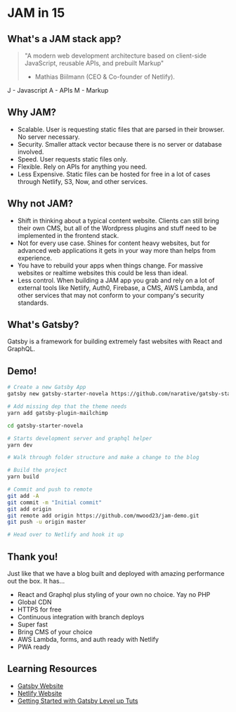 # JAM in 15

## What's a JAM stack app?

> "A modern web development architecture based on client-side JavaScript, reusable APIs, and prebuilt Markup"
>
> - Mathias Biilmann (CEO & Co-founder of Netlify).

J - Javascript
A - APIs
M - Markup

## Why JAM?

- Scalable. User is requesting static files that are parsed in their browser. No server necessary.
- Security. Smaller attack vector because there is no server or database involved.
- Speed. User requests static files only.
- Flexible. Rely on APIs for anything you need.
- Less Expensive. Static files can be hosted for free in a lot of cases through Netlify, S3, Now, and other services.

## Why not JAM?

- Shift in thinking about a typical content website. Clients can still bring their own CMS, but all of the Wordpress plugins and stuff need to be implemented in the frontend stack.
- Not for every use case. Shines for content heavy websites, but for advanced web applications it gets in your way more than helps from experience.
- You have to rebuild your apps when things change. For massive websites or realtime websites this could be less than ideal.
- Less control. When building a JAM app you grab and rely on a lot of external tools like Netlify, Auth0, Firebase, a CMS, AWS Lambda, and other services that may not conform to your company's security standards.

## What's Gatsby?

Gatsby is a framework for building extremely fast websites with React and GraphQL.

## Demo!

```sh
# Create a new Gatsby App
gatsby new gatsby-starter-novela https://github.com/narative/gatsby-starter-novela

# Add missing dep that the theme needs
yarn add gatsby-plugin-mailchimp

cd gatsby-starter-novela

# Starts development server and graphql helper
yarn dev

# Walk through folder structure and make a change to the blog

# Build the project
yarn build

# Commit and push to remote
git add -A
git commit -m "Initial commit"
git add origin
git remote add origin https://github.com/mwood23/jam-demo.git
git push -u origin master

# Head over to Netlify and hook it up
```

## Thank you!

Just like that we have a blog built and deployed with amazing performance out the box. It has...

- React and Graphql plus styling of your own no choice. Yay no PHP
- Global CDN
- HTTPS for free
- Continuous integration with branch deploys
- Super fast
- Bring CMS of your choice
- AWS Lambda, forms, and auth ready with Netlify
- PWA ready

## Learning Resources

- [Gatsby Website](https://www.gatsbyjs.org/)
- [Netlify Website](https://www.netlify.com/)
- [Getting Started with Gatsby Level up Tuts](https://www.youtube.com/watch?v=b2H7fWhQcdE)
